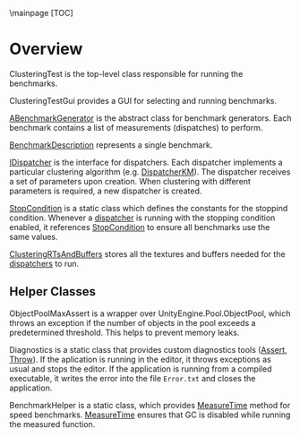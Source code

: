 \mainpage
[TOC]

# Overview

ClusteringTest is the top-level class responsible for running the benchmarks.

ClusteringTestGui provides a GUI for selecting and running benchmarks.

[ABenchmarkGenerator](#BenchmarkGeneration.ABenchmarkGenerator) is the abstract class for benchmark generators. Each benchmark contains a list of measurements (dispatches) to perform.

[BenchmarkDescription](#BenchmarkGeneration.BenchmarkDescription) represents a single benchmark.

[IDispatcher](#ClusteringAlgorithms.IDispatcher) is the interface for dispatchers. Each dispatcher implements a particular clustering algorithm (e.g. [DispatcherKM](#ClusteringAlgorithms.DispatcherKM)). The dispatcher receives a set of parameters upon creation. When clustering with different parameters is required, a new dispatcher is created.

[StopCondition](#ClusteringAlgorithms.StopCondition) is a static class which defines the constants for the stoppind condition. Whenever a [dispatcher](#dispatchers) is running with the stopping condition enabled, it references [StopCondition](#ClusteringAlgorithms.StopCondition) to ensure all benchmarks use the same values.

[ClusteringRTsAndBuffers](#ClusteringAlgorithms.ClusteringRTsAndBuffers) stores all the textures and buffers needed for the [dispatchers](#ClusteringAlgorithms.IDispatcher) to run.

## Helper Classes

ObjectPoolMaxAssert is a wrapper over UnityEngine.Pool.ObjectPool, which throws an exception if the number of objects in the pool exceeds a predetermined threshold. This helps to prevent memory leaks.

Diagnostics is a static class that provides custom diagnostics tools ([Assert](#Diagnostics.Assert), [Throw](#Diagnostics.Throw)). If the aplication is running in the editor, it throws exceptions as usual and stops the editor. If the application is running from a compiled executable, it writes the error into the file `Error.txt` and closes the application.

BenchmarkHelper is a static class, which provides [MeasureTime](#BenchmarkHelper.MeasureTime) method for speed benchmarks. [MeasureTime](#BenchmarkHelper.MeasureTime) ensures that GC is disabled while running the measured function.